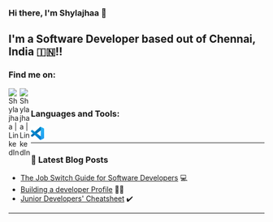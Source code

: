 ### Hi there, I'm Shylajhaa 👋 

## I'm a Software Developer based out of Chennai, India :india:!!

<!-- - 🥅 I'm looking forward to contributing to more OSS projects
 -->

### Find me on:

[<img align="left" alt="Shylajhaa | LinkedIn" width="22px" src="https://cdn.jsdelivr.net/npm/simple-icons@v3/icons/linkedin.svg" />][linkedin]
[<img align="left" alt="Shylajhaa | LinkedIn" width="22px" src="https://cdn.jsdelivr.net/npm/simple-icons@v3/icons/linkedin.svg" />][medium]

<br />

### Languages and Tools:

<img align="left" alt="Visual Studio Code" width="26px" src="https://raw.githubusercontent.com/github/explore/80688e429a7d4ef2fca1e82350fe8e3517d3494d/topics/visual-studio-code/visual-studio-code.png" />
<br />

---

### 📕 Latest Blog Posts

- [The Job Switch Guide for Software Developers](https://shylajhaa.medium.com/all-that-takes-to-make-a-job-switch-986f6dc4d149) 💻
- [Building a developer Profile](https://shylajhaa.medium.com/build-your-developer-profile-today-cfa400b8c207) 🧑‍💼
- [Junior Developers' Cheatsheet](https://shylajhaa.medium.com/development-above-and-beyond-2771c63153e0) ✔️

---

<br>
<!-- <details>
  <summary>:zap: GitHub Stats</summary>

  <img align="left" alt="Shylajhaa's GitHub Stats" src="https://github-readme-stats.codestackr.vercel.app/api?username=Shylajhaa&show_icons=true&hide_border=true" />

</details>
 -->

[medium]: https://shylajhaa.medium.com/
[linkedin]: https://www.linkedin.com/in/shylajhaa-sathyaram/
